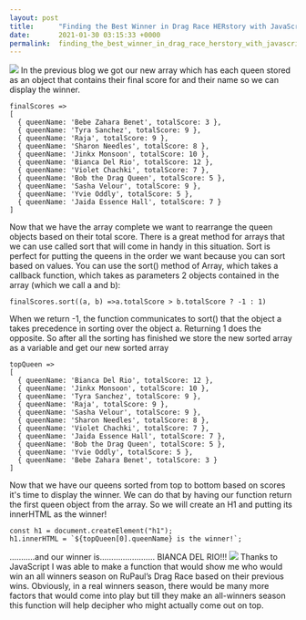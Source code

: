 ```yaml
---
layout: post
title:      "Finding the Best Winner in Drag Race HERstory with JavaScript Part 3"
date:       2021-01-30 03:15:33 +0000
permalink:  finding_the_best_winner_in_drag_race_herstory_with_javascript_part_3
---
```



![](https://cdn.substack.com/image/fetch/f_auto,q_auto:good,fl_progressive:steep/https%3A%2F%2Fbucketeer-e05bbc84-baa3-437e-9518-adb32be77984.s3.amazonaws.com%2Fpublic%2Fimages%2Ffbf8a487-92ba-41e4-a942-1bd4fd517491_500x281.gif)
In the previous blog we got our new array which has each queen stored as an object that contains their final score for and their name so we can display the winner. 

```
finalScores =>
[
  { queenName: 'Bebe Zahara Benet', totalScore: 3 },
  { queenName: 'Tyra Sanchez', totalScore: 9 },
  { queenName: 'Raja', totalScore: 9 },
  { queenName: 'Sharon Needles', totalScore: 8 },
  { queenName: 'Jinkx Monsoon', totalScore: 10 },
  { queenName: 'Bianca Del Rio', totalScore: 12 },
  { queenName: 'Violet Chachki', totalScore: 7 },
  { queenName: 'Bob the Drag Queen', totalScore: 5 },
  { queenName: 'Sasha Velour', totalScore: 9 },
  { queenName: 'Yvie Oddly', totalScore: 5 },
  { queenName: 'Jaida Essence Hall', totalScore: 7 }
]
```

Now that we have the array complete we want to rearrange the queen objects based on their total score. There is a great method for arrays that we can use called sort that will come in handy in this situation. Sort is perfect for putting the queens in the order we want because you can sort based on values. You can use the sort() method of Array, which takes a callback function, which takes as parameters 2 objects contained in the array (which we call a and b):
```
finalScores.sort((a, b) =>a.totalScore > b.totalScore ? -1 : 1)
```
When we return -1, the function communicates to sort() that the object a takes precedence in sorting over the object a. Returning 1 does the opposite. So after all the sorting has finished we store the new sorted array as a variable and get our new sorted array 
```
topQueen =>
[
  { queenName: 'Bianca Del Rio', totalScore: 12 },
  { queenName: 'Jinkx Monsoon', totalScore: 10 },
  { queenName: 'Tyra Sanchez', totalScore: 9 },
  { queenName: 'Raja', totalScore: 9 },
  { queenName: 'Sasha Velour', totalScore: 9 },
  { queenName: 'Sharon Needles', totalScore: 8 },
  { queenName: 'Violet Chachki', totalScore: 7 },
  { queenName: 'Jaida Essence Hall', totalScore: 7 },
  { queenName: 'Bob the Drag Queen', totalScore: 5 },
  { queenName: 'Yvie Oddly', totalScore: 5 },
  { queenName: 'Bebe Zahara Benet', totalScore: 3 }
]
```
Now that we have our queens sorted from top to bottom based on scores it's time to display the winner. We can do that by having our function return the first queen object from the array. So we will create an H1 and putting its innerHTML as the winner! 
```
const h1 = document.createElement("h1");
h1.innerHTML = `${topQueen[0].queenName} is the winner!`;
```
...........and our winner is........................
BIANCA DEL RIO!!! 
![](https://i.imgur.com/SVxrr5e.gif)
Thanks to JavaScript I was able to make a function that would show me who would win an all winners season on
RuPaul’s Drag Race based on their previous wins. Obviously, in a real winners season, there would be many more factors that would come into play but till they make an all-winners season this function will help decipher who might actually come out on top. 



